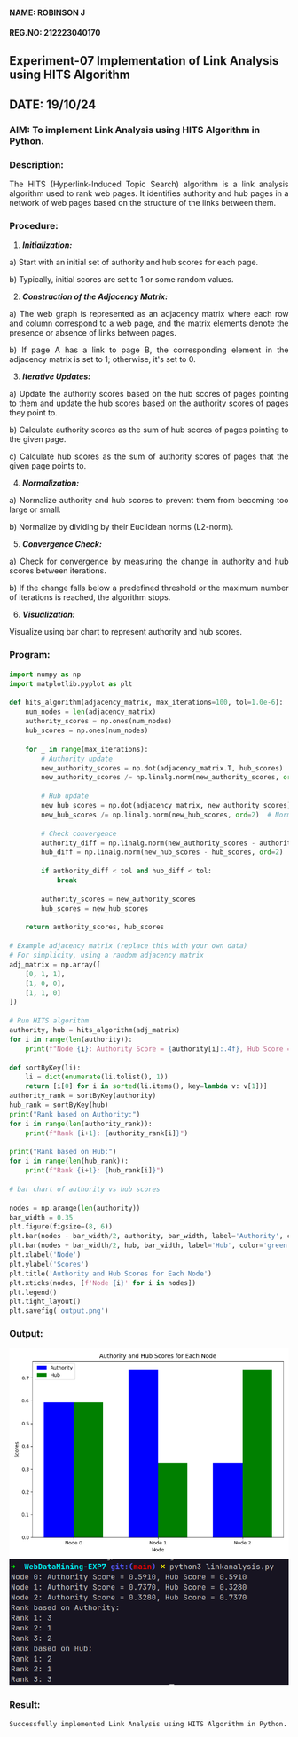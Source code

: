 #### NAME: ROBINSON J

#### REG.NO: 212223040170

## Experiment-07 Implementation of Link Analysis using HITS Algorithm

## DATE: 19/10/24

### AIM: To implement Link Analysis using HITS Algorithm in Python.

### Description:

<div align = "justify">
The HITS (Hyperlink-Induced Topic Search) algorithm is a link analysis algorithm used to rank web pages. It identifies authority and hub pages 
in a network of web pages based on the structure of the links between them.

### Procedure:

1. **_Initialization:_**
<p>    a) Start with an initial set of authority and hub scores for each page.
<p>    b) Typically, initial scores are set to 1 or some random values.

2. **_Construction of the Adjacency Matrix:_**
<p>    a) The web graph is represented as an adjacency matrix where each row and column correspond to a web page, and the matrix elements denote the presence or absence of links between pages.
<p>    b) If page A has a link to page B, the corresponding element in the adjacency matrix is set to 1; otherwise, it's set to 0.

3. **_Iterative Updates:_**
<p>    a) Update the authority scores based on the hub scores of pages pointing to them and update the hub scores based on the authority scores of pages they point to.
<p>    b) Calculate authority scores as the sum of hub scores of pages pointing to the given page.
<p>    c) Calculate hub scores as the sum of authority scores of pages that the given page points to.

4. **_Normalization:_**
<p>    a) Normalize authority and hub scores to prevent them from becoming too large or small.
<p>    b) Normalize by dividing by their Euclidean norms (L2-norm).

5. **_Convergence Check:_**
<p>    a) Check for convergence by measuring the change in authority and hub scores between iterations.
<p>    b) If the change falls below a predefined threshold or the maximum number of iterations is reached, the algorithm stops.

6. **_Visualization:_**
<p>    Visualize using bar chart to represent authority and hub scores.

### Program:

```python
import numpy as np
import matplotlib.pyplot as plt

def hits_algorithm(adjacency_matrix, max_iterations=100, tol=1.0e-6):
    num_nodes = len(adjacency_matrix)
    authority_scores = np.ones(num_nodes)
    hub_scores = np.ones(num_nodes)

    for _ in range(max_iterations):
        # Authority update
        new_authority_scores = np.dot(adjacency_matrix.T, hub_scores)
        new_authority_scores /= np.linalg.norm(new_authority_scores, ord=2)  # Normalizing

        # Hub update
        new_hub_scores = np.dot(adjacency_matrix, new_authority_scores)
        new_hub_scores /= np.linalg.norm(new_hub_scores, ord=2)  # Normalizing

        # Check convergence
        authority_diff = np.linalg.norm(new_authority_scores - authority_scores, ord=2)
        hub_diff = np.linalg.norm(new_hub_scores - hub_scores, ord=2)

        if authority_diff < tol and hub_diff < tol:
            break

        authority_scores = new_authority_scores
        hub_scores = new_hub_scores

    return authority_scores, hub_scores

# Example adjacency matrix (replace this with your own data)
# For simplicity, using a random adjacency matrix
adj_matrix = np.array([
    [0, 1, 1],
    [1, 0, 0],
    [1, 1, 0]
])

# Run HITS algorithm
authority, hub = hits_algorithm(adj_matrix)
for i in range(len(authority)):
    print(f"Node {i}: Authority Score = {authority[i]:.4f}, Hub Score = {hub[i]:.4f}")

def sortByKey(li):
    li = dict(enumerate(li.tolist(), 1))
    return [i[0] for i in sorted(li.items(), key=lambda v: v[1])]
authority_rank = sortByKey(authority)
hub_rank = sortByKey(hub)
print("Rank based on Authority:")
for i in range(len(authority_rank)):
    print(f"Rank {i+1}: {authority_rank[i]}")

print("Rank based on Hub:")
for i in range(len(hub_rank)):
    print(f"Rank {i+1}: {hub_rank[i]}")

# bar chart of authority vs hub scores

nodes = np.arange(len(authority))
bar_width = 0.35
plt.figure(figsize=(8, 6))
plt.bar(nodes - bar_width/2, authority, bar_width, label='Authority', color='blue')
plt.bar(nodes + bar_width/2, hub, bar_width, label='Hub', color='green')
plt.xlabel('Node')
plt.ylabel('Scores')
plt.title('Authority and Hub Scores for Each Node')
plt.xticks(nodes, [f'Node {i}' for i in nodes])
plt.legend()
plt.tight_layout()
plt.savefig('output.png')
```

### Output:

![output](output.png)
![result](result.png)

### Result:

    Successfully implemented Link Analysis using HITS Algorithm in Python.
